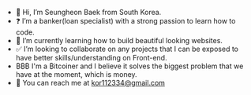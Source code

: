 - 👋 Hi, I’m Seungheon Baek from South Korea.
- ❓ I’m a banker(loan specialist) with a strong passion to learn how to code. 
- 🌱 I’m currently learning how to build beautiful looking websites. 
- ✅ I’m looking to collaborate on any projects that I can be exposed to have better skills/understanding on Front-end.
- ₿₿₿ I'm a ₿itcoiner and I believe it solves the biggest problem that we have at the moment, which is money.
- 📩 You can reach me at kor112334@gmail.com
